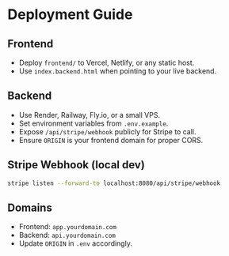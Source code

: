# Deployment Guide

## Frontend
- Deploy `frontend/` to Vercel, Netlify, or any static host.
- Use `index.backend.html` when pointing to your live backend.

## Backend
- Use Render, Railway, Fly.io, or a small VPS.
- Set environment variables from `.env.example`.
- Expose `/api/stripe/webhook` publicly for Stripe to call.
- Ensure `ORIGIN` is your frontend domain for proper CORS.

## Stripe Webhook (local dev)
```bash
stripe listen --forward-to localhost:8080/api/stripe/webhook
```

## Domains
- Frontend: `app.yourdomain.com`
- Backend: `api.yourdomain.com`
- Update `ORIGIN` in `.env` accordingly.
